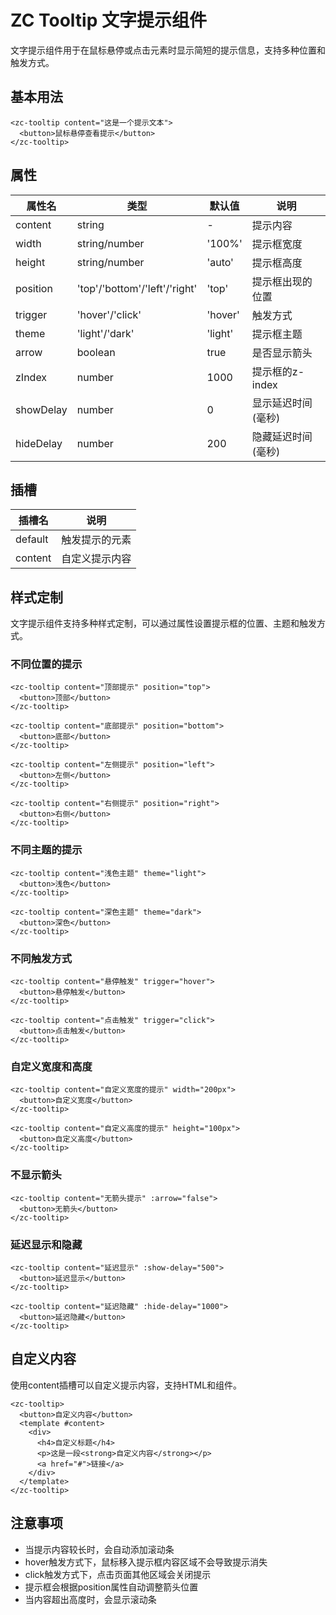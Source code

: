 # ZC Tooltip 文字提示组件

文字提示组件用于在鼠标悬停或点击元素时显示简短的提示信息，支持多种位置和触发方式。

## 基本用法

```vue
<zc-tooltip content="这是一个提示文本">
  <button>鼠标悬停查看提示</button>
</zc-tooltip>
```

## 属性

| 属性名 | 类型 | 默认值 | 说明 |
|-------|------|-------|------|
| content | string | - | 提示内容 |
| width | string/number | '100%' | 提示框宽度 |
| height | string/number | 'auto' | 提示框高度 |
| position | 'top'/'bottom'/'left'/'right' | 'top' | 提示框出现的位置 |
| trigger | 'hover'/'click' | 'hover' | 触发方式 |
| theme | 'light'/'dark' | 'light' | 提示框主题 |
| arrow | boolean | true | 是否显示箭头 |
| zIndex | number | 1000 | 提示框的z-index |
| showDelay | number | 0 | 显示延迟时间(毫秒) |
| hideDelay | number | 200 | 隐藏延迟时间(毫秒) |

## 插槽

| 插槽名 | 说明 |
|-------|------|
| default | 触发提示的元素 |
| content | 自定义提示内容 |

## 样式定制

文字提示组件支持多种样式定制，可以通过属性设置提示框的位置、主题和触发方式。

### 不同位置的提示

```vue
<zc-tooltip content="顶部提示" position="top">
  <button>顶部</button>
</zc-tooltip>

<zc-tooltip content="底部提示" position="bottom">
  <button>底部</button>
</zc-tooltip>

<zc-tooltip content="左侧提示" position="left">
  <button>左侧</button>
</zc-tooltip>

<zc-tooltip content="右侧提示" position="right">
  <button>右侧</button>
</zc-tooltip>
```

### 不同主题的提示

```vue
<zc-tooltip content="浅色主题" theme="light">
  <button>浅色</button>
</zc-tooltip>

<zc-tooltip content="深色主题" theme="dark">
  <button>深色</button>
</zc-tooltip>
```

### 不同触发方式

```vue
<zc-tooltip content="悬停触发" trigger="hover">
  <button>悬停触发</button>
</zc-tooltip>

<zc-tooltip content="点击触发" trigger="click">
  <button>点击触发</button>
</zc-tooltip>
```

### 自定义宽度和高度

```vue
<zc-tooltip content="自定义宽度的提示" width="200px">
  <button>自定义宽度</button>
</zc-tooltip>

<zc-tooltip content="自定义高度的提示" height="100px">
  <button>自定义高度</button>
</zc-tooltip>
```

### 不显示箭头

```vue
<zc-tooltip content="无箭头提示" :arrow="false">
  <button>无箭头</button>
</zc-tooltip>
```

### 延迟显示和隐藏

```vue
<zc-tooltip content="延迟显示" :show-delay="500">
  <button>延迟显示</button>
</zc-tooltip>

<zc-tooltip content="延迟隐藏" :hide-delay="1000">
  <button>延迟隐藏</button>
</zc-tooltip>
```

## 自定义内容

使用content插槽可以自定义提示内容，支持HTML和组件。

```vue
<zc-tooltip>
  <button>自定义内容</button>
  <template #content>
    <div>
      <h4>自定义标题</h4>
      <p>这是一段<strong>自定义内容</strong></p>
      <a href="#">链接</a>
    </div>
  </template>
</zc-tooltip>
```

## 注意事项

- 当提示内容较长时，会自动添加滚动条
- hover触发方式下，鼠标移入提示框内容区域不会导致提示消失
- click触发方式下，点击页面其他区域会关闭提示
- 提示框会根据position属性自动调整箭头位置
- 当内容超出高度时，会显示滚动条
